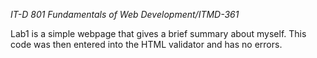 <em>IT-D 801 Fundamentals of Web Development/ITMD-361</em>


Lab1 is a simple webpage that gives a brief summary about myself. This code was then entered into the HTML validator and has no errors.
